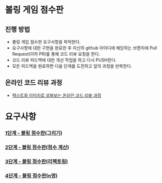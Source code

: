 # 볼링 게임 점수판
## 진행 방법
* 볼링 게임 점수판 요구사항을 파악한다.
* 요구사항에 대한 구현을 완료한 후 자신의 github 아이디에 해당하는 브랜치에 Pull Request(이하 PR)를 통해 코드 리뷰 요청을 한다.
* 코드 리뷰 피드백에 대한 개선 작업을 하고 다시 PUSH한다.
* 모든 피드백을 완료하면 다음 단계를 도전하고 앞의 과정을 반복한다.

## 온라인 코드 리뷰 과정
* [텍스트와 이미지로 살펴보는 온라인 코드 리뷰 과정](https://github.com/next-step/nextstep-docs/tree/master/codereview)


# 요구사항

### [1단계 - 볼링 점수판(그리기)](./docs/draw.md)

### [2단계 - 볼링 점수판(점수 계산)](./docs/score.md)

### [3단계 - 볼링 점수판(리팩토링)](./docs/refactoring.md)

### [4단계 - 볼링 점수판(n명)](./docs/multi-user.md) 